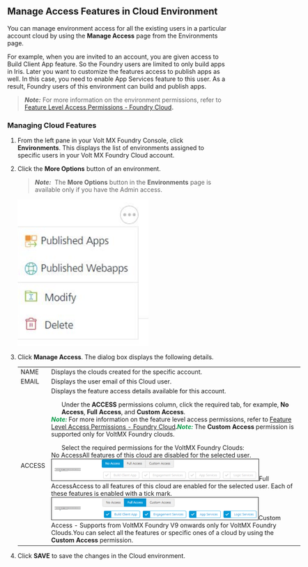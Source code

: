                                

Manage Access Features in Cloud Environment
-------------------------------------------

You can manage environment access for all the existing users in a particular account cloud by using the **Manage Access** page from the Environments page.

For example, when you are invited to an account, you are given access to Build Client App feature. So the Foundry users are limited to only build apps in Iris. Later you want to customize the features access to publish apps as well. In this case, you need to enable App Services feature to this user. As a result, Foundry users of this environment can build and publish apps.

> **_Note:_** For more information on the environment permissions, refer to [Feature Level Access Permissions - Foundry Cloud](#RolesPermissions-FoundryCloud)**.**

### Managing Cloud Features

1.  From the left pane in your Volt MX Foundry Console, click **Environments**. This displays the list of environments assigned to specific users in your Volt MX Foundry Cloud account.
2.  Click the **More Options** button of an environment.
    
    > **_Note:_**  The **More Options** button in the **Environments** page is available only if you have the Admin access.
    
    ![](Resources/Images/Clouds_settings.png)
    
3.  Click **Manage Access**. The dialog box displays the following details.
    
    <table style="mc-table-style: url]('Resources/TableStyles/Basic.css');width: 649px;" class="TableStyle-Basic" cellspacing="0"><colgroup><col class="TableStyle-Basic-Column-Column1"><col class="TableStyle-Basic-Column-Column1"></colgroup><tbody><tr class="TableStyle-Basic-Body-Body1"><td class="TableStyle-Basic-BodyE-Column1-Body1">NAME</td><td class="TableStyle-Basic-BodyD-Column1-Body1">Displays the clouds created for the specific account.</td></tr><tr class="TableStyle-Basic-Body-Body1"><td class="TableStyle-Basic-BodyE-Column1-Body1">EMAIL</td><td class="TableStyle-Basic-BodyD-Column1-Body1">Displays the user email of this Cloud user.</td></tr><tr class="TableStyle-Basic-Body-Body1"><td class="TableStyle-Basic-BodyB-Column1-Body1">ACCESS</td><td class="TableStyle-Basic-BodyA-Column1-Body1">Displays the feature access details available for this account.<ol style="list-style-type: lower-roman;">Under the <b>ACCESS</b> permissions column, click the required tab, for example, <b>No Access</b>, <b>Full Access</b>, and <b>Custom Access</b>.</ol><span class="autonumber"><span><b><i><span style="color: #0a9c4a;" class="mcFormatColor">Note: </span></i></b></span></span>For more information on the feature level access permissions, refer to <a href="Settings_Cloud.html#RolesPermissions-FoundryCloud">Feature Level Access Permissions - Foundry Cloud</a><b>.</b><span class="autonumber"><span><b><i><span style="color: #0a9c4a;" class="mcFormatColor">Note: </span></i></b></span></span>The <b>Custom Access</b> permission is supported only for <span class="MyVariablesVoltMX">VoltMX</span>&nbsp;Foundry clouds.<ol style="list-style-type: lower-roman;" data-mc-continue="true">Select the required permissions for the <span class="MyVariablesVoltMX">VoltMX</span> Foundry Clouds:</ol>No Access<span style="font-weight: normal;">All features of this cloud are disabled for the selected user.</span><img src="Resources/Images/FoundryCloudNoAccess_475x49.png" style="border-left-style: solid;border-left-width: 1px;border-left-color: ;border-right-style: solid;border-right-width: 1px;border-right-color: ;border-top-style: solid;border-top-width: 1px;border-top-color: ;border-bottom-style: solid;border-bottom-width: 1px;border-bottom-color: ;width: 475;height: 49;">Full AccessAccess to all features of this cloud are enabled for the selected user. Each of these features is enabled with a tick mark.<img src="Resources/Images/FoundryCloudFullAccess_474x51.png" style="border-left-style: solid;border-left-width: 1px;border-left-color: ;border-right-style: solid;border-right-width: 1px;border-right-color: ;border-top-style: solid;border-top-width: 1px;border-top-color: ;border-bottom-style: solid;border-bottom-width: 1px;border-bottom-color: ;width: 474;height: 51;">Custom Access - <span style="font-weight: normal;">Supports from <span class="MyVariablesVoltMX">VoltMX</span> Foundry V9 onwards only for <span class="MyVariablesVoltMX">VoltMX</span> Foundry Clouds.</span><span style="font-weight: normal;">You can select all the features or specific ones of a cloud by using the <b>Custom Access</b> permission.</span></td></tr></tbody></table>
    
4.  Click **SAVE** to save the changes in the Cloud environment.
